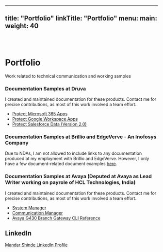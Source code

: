 
---
title: "Portfolio"
linkTitle: "Portfolio"
menu:
  main:
    weight: 40
---
<br/><br/>

# Portfolio

Work related to technical communication and working samples

### Documentation Samples at Druva

I created and maintained documentation for these products. Contact me for precise contributions, as most of this work involved a team effort.

* [Protect Microsoft 365 Apps](https://docs.druva.com/SaaS_Apps/Protect_Microsoft_365_Apps)
* [Protect Google Workspace Apps](https://docs.druva.com/SaaS_Apps/Protect_Google_Workspace_Apps)
* [Protect Salesforce Data (Version 2.0)](https://docs.druva.com/SaaS_Apps/Protect_Salesforce_Data_(Version_2.0))

### Documentation Samples at Brillio and EdgeVerve - An Inofosys Company

Due to NDAs, I am not allowed to include links to any documentation produced at my employment with Brillio and EdgeVerve. However, I only have a few document-related document examples [here](https://drive.google.com/drive/folders/19fXHTiisODtX9HruX0meuFlSKwF_eP2J).

### Documentation Samples at Avaya (Deputed at Avaya as Lead Writer working on payrole of HCL Technologies, India)

I created and maintained documentation for these products. Contact me for precise contributions, as most of this work involved a team effort.

* [System Manager](https://documentation.avaya.com/bundle/AdministeringAvayaAuraSystemManager_r8.0/page/WhatIsNewInThisRelease.html)
* [Communication Manager](https://documentation.avaya.com/bundle/CommunicationManagerPOS_r8.0/page/CommunicationManagerOverview.html)
* [Avaya G430 Branch Gateway CLI Reference](https://documentation.avaya.com/bundle/AvayaG430BranchGatewayCLIReference_10.1/page/AboutTheCLI.html)

## LinkedIn

[Mandar Shinde LinkedIn Profile](https://www.linkedin.com/in/mandarvs/)